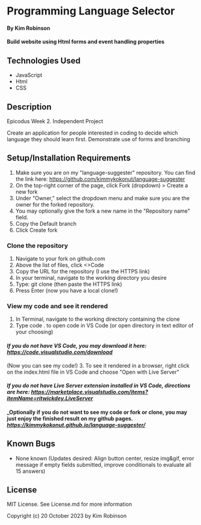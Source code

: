 # Programming Language Selector

#### By Kim Robinson

#### Build website using Html forms and event handling properties

## Technologies Used

* JavaScript
* Html
* CSS

## Description

Epicodus Week 2. 
Independent Project

Create an application for people interested in coding to decide which language they should learn first.
Demonstrate use of forms and branching

## Setup/Installation Requirements

1. Make sure you are on my "language-suggester" repository. You can find the link here: https://github.com/kimmykokonut/language-suggester
2. On the top-right corner of the page, click Fork (dropdown) > Create a new fork
3. Under "Owner," select the dropdown menu and make sure you are the owner for the forked repository.
4. You may optionally give the fork a new name in the "Repository name" field.
5. Copy the Default branch
6. Click Create fork
### Clone the repository
1. Navigate to your fork on github.com
2. Above the list of files, click <>Code
3. Copy the URL for the repository (I use the HTTPS link)
4. In your terminal, navigate to the working directory you desire
5. Type: git clone (then paste the HTTPS link)
6. Press Enter (now you have a local clone!)
### View my code and see it rendered
1. In Terminal, navigate to the working directory containing the clone
2. Type code . to open code in VS Code (or open directory in text editor of your choosing)  
#### _If you do not have VS Code, you may download it here: https://code.visualstudio.com/download_
(Now you can see my code!)
3. To see it rendered in a browser, right click on the index.html file in VS Code and choose "Open with Live Server"
#### _If you do not have Live Server extension installed in VS Code, directions are here: https://marketplace.visualstudio.com/items?itemName=ritwickdey.LiveServer_

#### _Optionally if you do not want to see my code or fork or clone, you may just enjoy the finished result on my github pages. _https://kimmykokonut.github.io/language-suggester/_

## Known Bugs

* None known
(Updates desired: Align button center, resize img&gif, error message if empty fields submitted, improve conditionals to evaluate all 15 answers)

## License

MIT License. See License.md for more information

Copyright (c) 20 October 2023 by Kim Robinson
